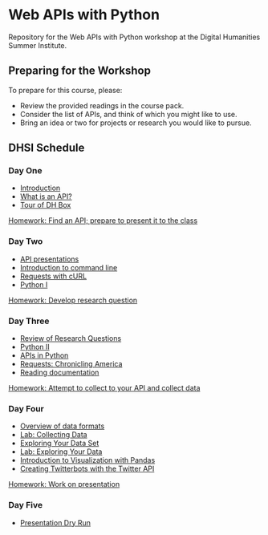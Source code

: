 # Web APIs with Python

Repository for the Web APIs with Python workshop at the Digital Humanities Summer Institute.

## Preparing for the Workshop

To prepare for this course, please:

- Review the provided readings in the course pack.
- Consider the list of APIs, and think of which you might like to use.
- Bring an idea or two for projects or research you would like to pursue.

## DHSI Schedule

### Day One

- [Introduction](sections/introduction.md)
- [What is an API?](sections/WhatIsAPI.md)
- [Tour of DH Box](sections/dhbox.md)

[Homework: Find an API; prepare to present it to the class](homework1.md)

### Day Two 

- [API presentations](sections/APIpresentations.md)
- [Introduction to command line](command-line/README.md)
- [Requests with cURL](curl.md)
- [Python I](python/README.md)

[Homework: Develop research question](sections/day2homework.md)

### Day Three 

- [Review of Research Questions](questions.md)
- [Python II](python/README.md)
- [APIs in Python](apipython.md)
- [Requests: Chronicling America](https://programminghistorian.org/lessons/creating-apis-with-python-and-flask##using-apis)
- [Reading documentation](sections/API_Documentation.md)

[Homework: Attempt to collect to your API and collect data](homework3.md)

### Day Four

- [Overview of data formats](sections/data-formats.ipynb)
- [Lab: Collecting Data](lab.md)
- [Exploring Your Data Set](exploring.md)
- [Lab: Exploring Your Data](lab2.md)
- [Introduction to Visualization with Pandas](pandas.md)
- [Creating Twitterbots with the Twitter API](twitter-api/README.md)

[Homework: Work on presentation](homework4.md)

### Day Five

- [Presentation Dry Run](dry-run.md)
